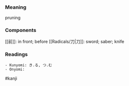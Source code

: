 ### Meaning

pruning

### Components

[[前]]: in front; before [[Radicals/刀|刀]]: sword; saber; knife

### Readings

```
- Kunyomi: き.る, つ.む
- Onyomi: 
```

#kanji